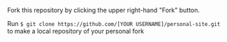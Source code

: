 Fork this repository by clicking the upper right-hand "Fork" button.

Run `$ git clone https://github.com/[YOUR USERNAME]/personal-site.git` to make a local repository of your personal fork